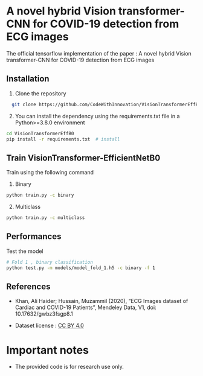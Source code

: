 
# A novel hybrid Vision transformer-CNN for COVID-19 detection from ECG images

The official tensorflow implementation of the paper : A novel hybrid Vision transformer-CNN for COVID-19 detection from ECG images

## Installation
1. Clone the repository
```bash
  git clone https://github.com/CodeWithInnovation/VisionTransformerEffB0.git
```

2. You can install the dependency using the requirements.txt file in a Python>=3.8.0 environment
```bash
cd VisionTransformerEffB0
pip install -r requirements.txt  # install
```

## Train VisionTransformer-EfficientNetB0
Train using the following command

1. Binary 
```bash
python train.py -c binary 
```

2. Multiclass
```bash
python train.py -c multiclass 
```

## Performances
Test the model
```bash
# Fold 1 , binary classification
python test.py -m models/model_fold_1.h5 -c binary -f 1
```

## References

-  Khan, Ali Haider; Hussain, Muzammil  (2020), “ECG Images dataset of Cardiac and COVID-19 Patients”, Mendeley Data, V1, doi: 10.17632/gwbz3fsgp8.1

- Dataset license : [CC BY 4.0 ](https://creativecommons.org/licenses/by/4.0/)

# Important notes

- The provided code is for research use only.